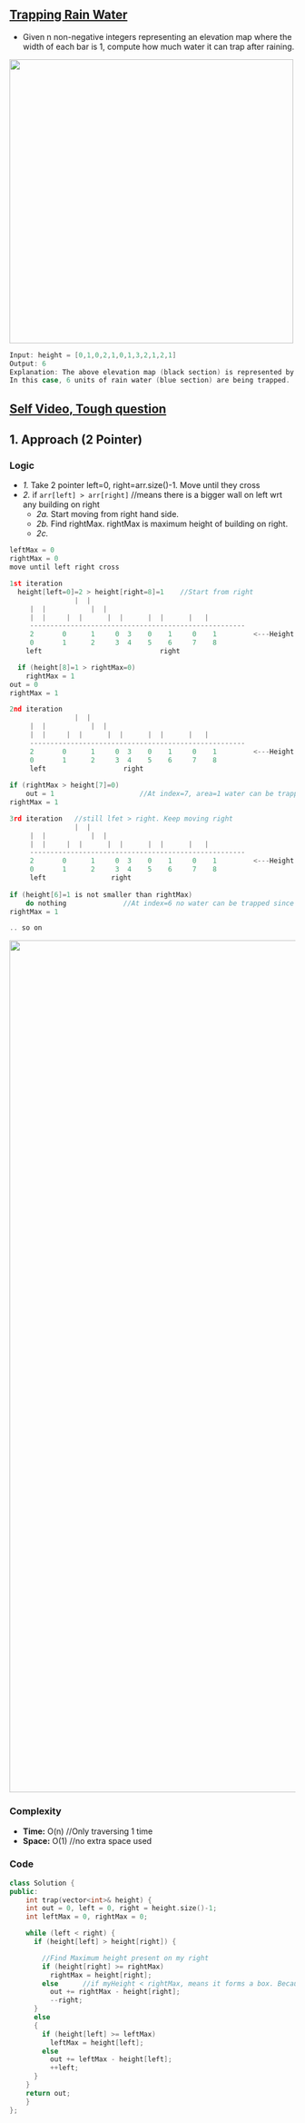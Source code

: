 ## [Trapping Rain Water](https://leetcode.com/problems/trapping-rain-water/)
- Given n non-negative integers representing an elevation map where the width of each bar is 1, compute how much water it can trap after raining.

<img src="https://assets.leetcode.com/uploads/2018/10/22/rainwatertrap.png"  width="500" />

```c
Input: height = [0,1,0,2,1,0,1,3,2,1,2,1]
Output: 6
Explanation: The above elevation map (black section) is represented by array [0,1,0,2,1,0,1,3,2,1,2,1]. 
In this case, 6 units of rain water (blue section) are being trapped.
```

## [Self Video, Tough question](https://youtu.be/tIedNwFi0B0)

## 1. Approach (2 Pointer) 
### Logic
- *1.* Take 2 pointer left=0, right=arr.size()-1. Move until they cross
- *2.* if `arr[left] > arr[right]`    //means there is a bigger wall on left wrt any building on right
  - *2a.* Start moving from right hand side.
  - *2b.* Find rightMax. rightMax is maximum height of building on right.
  - *2c.* 
```c
leftMax = 0
rightMax = 0
move until left right cross

1st iteration
  height[left=0]=2 > height[right=8]=1    //Start from right
				|  |
     |  |			|  |
     |  |	  |  |		|  |	  |  |		|   |
     -----------------------------------------------------
     2       0	    1	  0	 3    0	   1	 0	  1         <---Height
     0	     1	    2     3	 4    5	   6	 7	  8
    left					         right

  if (height[8]=1 > rightMax=0)
    rightMax = 1
out = 0
rightMax = 1

2nd iteration
				|  |
     |  |			|  |
     |  |	  |  |		|  |	  |  |		|   |
     -----------------------------------------------------
     2       0	    1	  0	 3    0	   1	 0	  1         <---Height
     0	     1	    2     3	 4    5	   6	 7	  8
	 left					right
   
if (rightMax > height[7]=0)
    out = 1                     //At index=7, area=1 water can be trapped
rightMax = 1

3rd iteration   //still lfet > right. Keep moving right
				|  |
     |  |			|  |
     |  |	  |  |		|  |	  |  |		|   |
     -----------------------------------------------------
     2       0	    1	  0	 3    0	   1	 0	  1         <---Height
     0	     1	    2     3	 4    5	   6	 7	  8
	 left				 right
   
if (height[6]=1 is not smaller than rightMax)
    do nothing              //At index=6 no water can be trapped since max
rightMax = 1

.. so on
```

<img src="https://i.ibb.co/pvQDzsV/trapping-rain-water-1.png"  width="1500" />

### Complexity
- **Time:** O(n)  //Only traversing 1 time
- **Space:** O(1) //no extra space used

### Code
```c++
class Solution {
public:
    int trap(vector<int>& height) {
    int out = 0, left = 0, right = height.size()-1;
    int leftMax = 0, rightMax = 0;

    while (left < right) {
      if (height[left] > height[right]) {

        //Find Maximum height present on my right
        if (height[right] >= rightMax)
          rightMax = height[right];
        else      //if myHeight < rightMax, means it forms a box. Because left>right. area = (rightMax - MyHeight)
          out += rightMax - height[right];
          --right;
      }
      else
      {
        if (height[left] >= leftMax)
          leftMax = height[left];
        else
          out += leftMax - height[left];
          ++left;
      }
    }
    return out;        
    }
};
```

